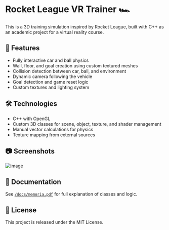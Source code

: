 # Rocket League VR Trainer 🏎️

This is a 3D training simulation inspired by Rocket League, built with C++ as an academic project for a virtual reality course.

## 🚀 Features

- Fully interactive car and ball physics
- Wall, floor, and goal creation using custom textured meshes
- Collision detection between car, ball, and environment
- Dynamic camera following the vehicle
- Goal detection and game reset logic
- Custom textures and lighting system

## 🛠️ Technologies

- C++ with OpenGL
- Custom 3D classes for scene, object, texture, and shader management
- Manual vector calculations for physics
- Texture mapping from external sources

## 📷 Screenshots

![image](https://github.com/user-attachments/assets/240a9e92-0fbb-4323-9317-54ae0766a7a8)

## 📂 Documentation

See [`/docs/memoria.pdf`](docs/memoria.pdf) for full explanation of classes and logic.

## 📝 License

This project is released under the MIT License.
